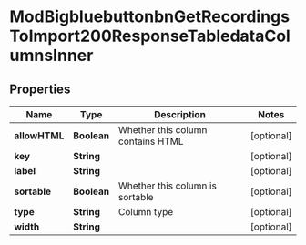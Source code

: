 

# ModBigbluebuttonbnGetRecordingsToImport200ResponseTabledataColumnsInner


## Properties

| Name | Type | Description | Notes |
|------------ | ------------- | ------------- | -------------|
|**allowHTML** | **Boolean** | Whether this column contains HTML |  [optional] |
|**key** | **String** |  |  [optional] |
|**label** | **String** |  |  [optional] |
|**sortable** | **Boolean** | Whether this column is sortable |  [optional] |
|**type** | **String** | Column type |  [optional] |
|**width** | **String** |  |  [optional] |



